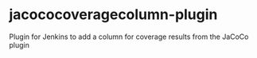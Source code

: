 jacococoveragecolumn-plugin
===========================

Plugin for Jenkins to add a column for coverage results from the JaCoCo plugin